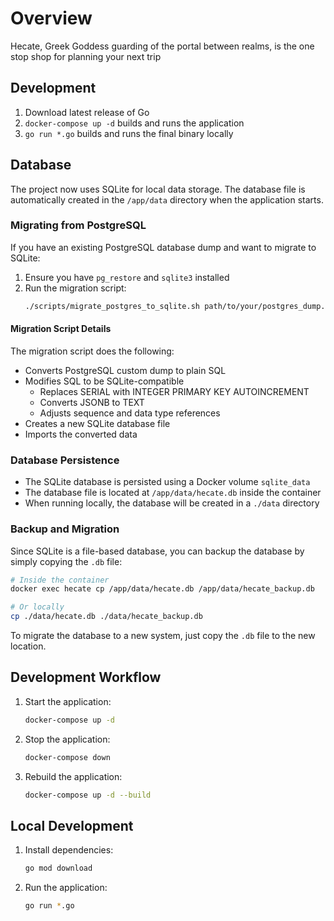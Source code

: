 # Overview
Hecate, Greek Goddess guarding of the portal between realms, is the one stop shop for planning your next trip

## Development

1. Download latest release of Go
2. `docker-compose up -d` builds and runs the application
3. `go run *.go` builds and runs the final binary locally

## Database

The project now uses SQLite for local data storage. The database file is automatically created in the `/app/data` directory when the application starts.

### Migrating from PostgreSQL

If you have an existing PostgreSQL database dump and want to migrate to SQLite:

1. Ensure you have `pg_restore` and `sqlite3` installed
2. Run the migration script:
   ```bash
   ./scripts/migrate_postgres_to_sqlite.sh path/to/your/postgres_dump.sql
   ```

#### Migration Script Details

The migration script does the following:
- Converts PostgreSQL custom dump to plain SQL
- Modifies SQL to be SQLite-compatible
  - Replaces SERIAL with INTEGER PRIMARY KEY AUTOINCREMENT
  - Converts JSONB to TEXT
  - Adjusts sequence and data type references
- Creates a new SQLite database file
- Imports the converted data

### Database Persistence

- The SQLite database is persisted using a Docker volume `sqlite_data`
- The database file is located at `/app/data/hecate.db` inside the container
- When running locally, the database will be created in a `./data` directory

### Backup and Migration

Since SQLite is a file-based database, you can backup the database by simply copying the `.db` file:

```bash
# Inside the container
docker exec hecate cp /app/data/hecate.db /app/data/hecate_backup.db

# Or locally
cp ./data/hecate.db ./data/hecate_backup.db
```

To migrate the database to a new system, just copy the `.db` file to the new location.

## Development Workflow

1. Start the application:
   ```bash
   docker-compose up -d
   ```

2. Stop the application:
   ```bash
   docker-compose down
   ```

3. Rebuild the application:
   ```bash
   docker-compose up -d --build
   ```

## Local Development

1. Install dependencies:
   ```bash
   go mod download
   ```

2. Run the application:
   ```bash
   go run *.go
